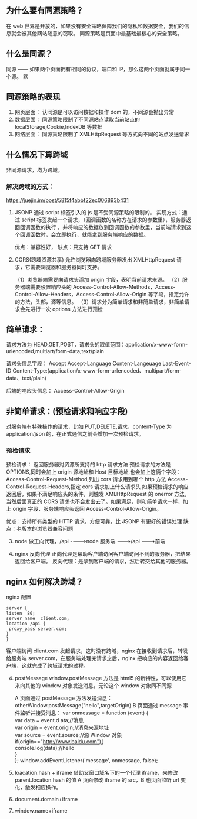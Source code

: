 ## 为什么要有同源策略？

在 web 世界是开放的，如果没有安全策略保障我们的隐私和数据安全，我们的信息就会被其他网站随意的窃取。
同源策略是页面中最基础最核心的安全策略。

## 什么是同源？

同源 —— 如果两个页面拥有相同的协议，端口和 IP，那么这两个页面就属于同一个源。
默

## 同源策略的表现

1. 网页层面： 认同源是可以访问数据和操作 dom 的，不同源会抛出异常
2. 数据层面： 同源策略限制了不同源站点读取当前站点的 localStorage,Cookie,IndexDB 等数据
3. 网络层面： 同源策略限制了 XMLHttpRequest 等方式向不同的站点发送请求

## 什么情况下算跨域

非同源请求，均为跨域。

### 解决跨域的方式：

https://juejin.im/post/5815f4abbf22ec006893b431

1. JSONP
   通过 script 标签引入的 js 是不受同源策略的限制的。
   实现方式：通过 script 标签发起一个请求，（回调函数的名称方在请求的参数里），服务器返回回调函数的执行
   ，并将响应的数据放到回调函数的参数里，当前端请求到这个回调函数时，会立即执行，就能拿到服务端响应的数据。

      <script type="text/javascript">
          function dosomething(jsondata){
              //处理获得的json数据
        }
      </script>
      <script src="http://example.com/data.php?callback=dosomething"></script>

   优点：兼容性好，
   缺点：只支持 GET 请求

2. CORS(跨域资源共享)
   允许浏览器向跨域服务器发出 XMLHttpRequest 请求，它需要浏览器和服务器同时支持。

   （1）浏览器端需要向请求头添加 origin 字段，表明当前请求来源。
   （2）服务器端需要设置响应头的 Access-Control-Allow-Methods，Access-Control-Allow-Headers，Access-Control-Allow-Origin 等字段，指定允许的方法，头部，源等信息。
   （3）请求分为简单请求和非简单请求，非简单请求会先进行一次 options 方法进行预检

## 简单请求：

请求方法为 HEAD,GET,POST，请求头的取值范围：application/x-www-form-urlencoded,multiart/form-data,text/plain

请求头信息字段：
Accept
Accept-Language
Content-Langeuage
Last-Event-ID
Content-Type:(application/x-www-form-urlencoded、multipart/form-data、text/plain)

后端的响应头信息：
Access-Control-Allow-Origin

## 非简单请求：(预检请求和响应字段)

对服务端有特殊操作的请求，比如 PUT,DELETE,请求，content-Type 为 application/json 的，在正式通信之前会增加一次预检请求。

### 预检请求

预检请求： 返回服务器对资源所支持的 http 请求方法
预检请求的方法是 OPTIONS,同时会加上 origin 源地址和 Host 目标地址,也会加上这俩个字段：
Access-Control-Request-Method,列出 cors 请求用到哪个 http 方法
Access-Control-Request-Headers,指定 cors 请求加上什么请求头
如果预检请求的响应返回后，如果不满足响应头的条件，则触发 XMLHttpRequest 的 onerror 方法，当然后面真正的 CORS 请求也不会发出去了。如果满足，则和简单请求一样，加上 origin 字段，服务端响应头返回 Access-Control-Allow-Origin。

优点：支持所有类型的 HTTP 请求，方便可靠，比 JSONP 有更好的错误处理
缺点：老版本的浏览器兼容问题

3. node 做正向代理，/api ---->node 服务端 --->/api --->前端

4. nginx 反向代理
   正向代理是帮助客户端访问客户端访问不到的服务器，把结果返回给客户端。
   反向代理：是拿到客户端的请求，然后转交给其他的服务器。

## nginx 如何解决跨域？

nginx 配置

```
server {
listen  80;
server_name  client.com;
location /api {
 proxy_pass server.com;
}
}
```

客户端访问 client.com 发起请求，这时没有跨域，nginx 在接收到请求后，转发给服务端 server.com，在服务端处理完请求之后，nginx 把响应的内容返回给客户端，这就完成了跨域请求的过程。

4. postMessage
   window.postMessage 方法是 html5 的新特性，可以使用它来向其他的 window 对象发送消息，无论这个 window 对象同不同源

   A 页面通过 postMessage 方法发送消息：
   otherWindow.postMessage("hello",targetOrigin)
   B 页面通过 message 事件监听并接受消息：
   var onmessage = function (event) {  
    var data = event.d ata;//消息  
    var origin = event.origin;//消息来源地址  
    var source = event.source;//源 Window 对象  
    if(origin=="http://www.baidu.com"){  
    console.log(data);//hello  
    }  
    };
   window.addEventListener('message', onmessage, false);

5. loacation.hash + iframe
   借助父窗口域名下的一个代理 iframe，来修改 parent.location.hash 的值
   A 页面修改 iframe 的 src，B 也页面监听 url 变化，触发相应操作。

6. document.domain+iframe

7. window.name+iframe
